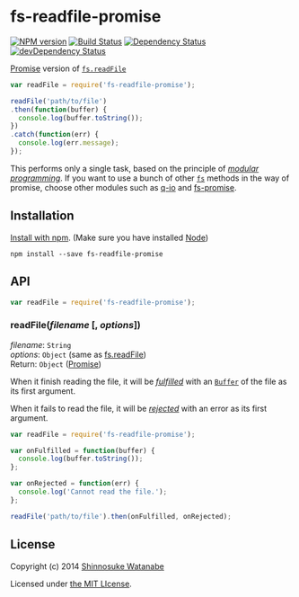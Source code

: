 # fs-readfile-promise 

[![NPM version](https://badge.fury.io/js/fs-readfile-promise.svg)](http://badge.fury.io/js/fs-readfile-promise)
[![Build Status](https://travis-ci.org/shinnn/fs-readfile-promise.svg?branch=master)](https://travis-ci.org/shinnn/fs-readfile-promise)
[![Dependency Status](https://david-dm.org/shinnn/fs-readfile-promise.svg)](https://david-dm.org/shinnn/fs-readfile-promise)
[![devDependency Status](https://david-dm.org/shinnn/fs-readfile-promise/dev-status.svg)](https://david-dm.org/shinnn/fs-readfile-promise#info=devDependencies)

[Promise][promise] version of [`fs.readFile`][fsreadfile]

```javascript
var readFile = require('fs-readfile-promise');

readFile('path/to/file')
.then(function(buffer) {
  console.log(buffer.toString());
})
.catch(function(err) {
  console.log(err.message);
});
```

This performs only a single task, based on the principle of [*modular programming*](http://en.wikipedia.org/wiki/Modular_programming). If you want to use a bunch of other [`fs`](http://nodejs.org/api/fs.html) methods in the way of promise, choose other modules such as [q-io](https://github.com/kriskowal/q-io) and [fs-promise](https://github.com/kevinbeaty/fs-promise).

## Installation

[Install with npm](https://www.npmjs.org/doc/cli/npm-install.html). (Make sure you have installed [Node](http://nodejs.org/))

```
npm install --save fs-readfile-promise
```

## API

```javascript
var readFile = require('fs-readfile-promise');
```

### readFile(*filename* [, *options*])

*filename*: `String`  
*options*: `Object` (same as [fs.readFile][fsreadfile])  
Return: `Object` ([Promise][promise])

When it finish reading the file, it will be [*fulfilled*](http://promisesaplus.com/#point-26) with an [`Buffer`](http://nodejs.org/api/buffer.html#buffer_buffer) of the file as its first argument.

When it fails to read the file, it will be [*rejected*](http://promisesaplus.com/#point-30) with an error as its first argument.

```javascript
var readFile = require('fs-readfile-promise');

var onFulfilled = function(buffer) {
  console.log(buffer.toString());
};

var onRejected = function(err) {
  console.log('Cannot read the file.');
};

readFile('path/to/file').then(onFulfilled, onRejected);
```

## License

Copyright (c) 2014 [Shinnosuke Watanabe](https://github.com/shinnn)

Licensed under [the MIT LIcense](./LICENSE).

[fsreadfile]: http://nodejs.org/api/fs.html#fs_fs_readfile_filename_options_callback
[promise]: http://promisesaplus.com/